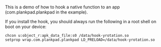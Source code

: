 This is a demo of how to hook a native function to an app (com.plankpad.plankpad
in the example). 

If you install the hook, you should always run the following in a root shell on boot 
on your device: 

	chcon u:object_r:apk_data_file:s0 /data/hook-yrotation.so
    setprop wrap.com.plankpad.plankpad LD_PRELOAD=/data/hook-yrotation.so
